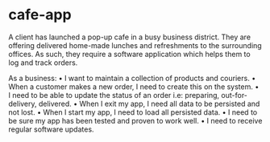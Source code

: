 # cafe-app

A client has launched a pop-up cafe in a busy business district. They are offering delivered home-made lunches and refreshments to the surrounding offices. As such, they require a software application which helps them to log and track orders.

As a business:
• I want to maintain a collection of products and couriers.
• When a customer makes a new order, I need to create this on the system.
• I need to be able to update the status of an order i.e: preparing, out-for-delivery, delivered.
• When I exit my app, I need all data to be persisted and not lost.
• When I start my app, I need to load all persisted data.
• I need to be sure my app has been tested and proven to work well.
• I need to receive regular software updates.
